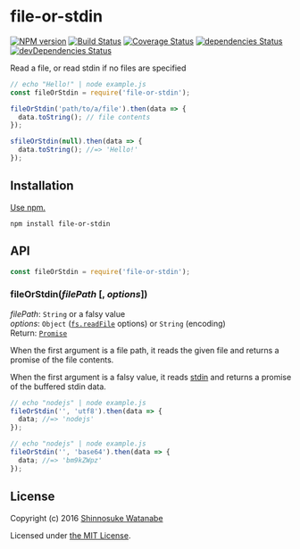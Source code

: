 # file-or-stdin

[![NPM version](https://img.shields.io/npm/v/file-or-stdin.svg)](https://www.npmjs.com/package/file-or-stdin)
[![Build Status](https://travis-ci.org/shinnn/file-or-stdin.svg?branch=master)](https://travis-ci.org/shinnn/file-or-stdin)
[![Coverage Status](https://img.shields.io/coveralls/shinnn/file-or-stdin.svg)](https://coveralls.io/github/shinnn/file-or-stdin?branch=master)
[![dependencies Status](https://david-dm.org/shinnn/file-or-stdin/status.svg)](https://david-dm.org/shinnn/file-or-stdin)
[![devDependencies Status](https://david-dm.org/shinnn/file-or-stdin/dev-status.svg)](https://david-dm.org/shinnn/file-or-stdin?type=dev)

Read a file, or read stdin if no files are specified

```javascript
// echo "Hello!" | node example.js
const fileOrStdin = require('file-or-stdin');

fileOrStdin('path/to/a/file').then(data => {
  data.toString(); // file contents 
});

sfileOrStdin(null).then(data => {
  data.toString(); //=> 'Hello!'
});
```

## Installation

[Use npm.](https://docs.npmjs.com/cli/install)

```
npm install file-or-stdin
```

## API

```javascript
const fileOrStdin = require('file-or-stdin');
```

### fileOrStdin(*filePath* [, *options*])

*filePath*: `String` or a falsy value  
*options*: `Object` ([`fs.readFile`](https://nodejs.org/api/fs.html#fs_fs_readfile_file_options_callback) options) or `String` (encoding)   
Return: [`Promise`](https://promisesaplus.com/)

When the first argument is a file path, it reads the given file and returns a promise of the file contents.

When the first argument is a falsy value, it reads [stdin](http://www.linfo.org/standard_input.html) and returns a promise of the buffered stdin data.

```javascript
// echo "nodejs" | node example.js
fileOrStdin('', 'utf8').then(data => {
  data; //=> 'nodejs'
});
```

```javascript
// echo "nodejs" | node example.js
fileOrStdin('', 'base64').then(data => {
  data; //=> 'bm9kZWpz'
});
```

## License

Copyright (c) 2016 [Shinnosuke Watanabe](https://github.com/shinnn)

Licensed under [the MIT License](./LICENSE).
